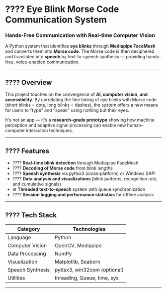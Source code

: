 # ????️ Eye Blink Morse Code Communication System

### Hands-Free Communication with Real-time Computer Vision
A Python system that identifies **eye blinks** through **Mediapipe FaceMesh** and converts them into **Morse code**.
The Morse code is then deciphered and translated into **speech** by text-to-speech synthesis — providing hands-free, voice-enabled communication.

---

## ???? Overview
This project touches on the convergence of **AI, computer vision, and accessibility**.
By correlating the fine timing of eye blinks with Morse code (short blinks = dots, long blinks = dashes), the system offers a new means for users to "type" and "speak" using nothing but their eyes. 

It's not an app — it's a **research-grade prototype** showing how machine perception and adaptive signal processing can enable new human–computer interaction techniques.

---

## ???? Features
- ????️ **Real-time blink detection** through Mediapipe FaceMesh
- ???? **Decoding of Morse code** from blink lengths
- ????️ **Speech synthesis** via pyttsx3 (cross-platform) or Windows SAPI
- ???? **Data analysis and visualizations** (blink patterns, recognition rate, and cumulative signals)
- ⚙️ **Threaded text-to-speech** system with queue synchronization
- ???? **Session logging and performance statistics** for offline analysis

----

## ???? Tech Stack
| Category | Technologies |
|-----------|---------------|
| Language | Python |
| Computer Vision | OpenCV, Mediapipe |
| Data Processing | NumPy |
| Visualization | Matplotlib, Seaborn |
| Speech Synthesis | pyttsx3, win32com (optional) |
| Utilities | threading, Queue, time, sys |

---

